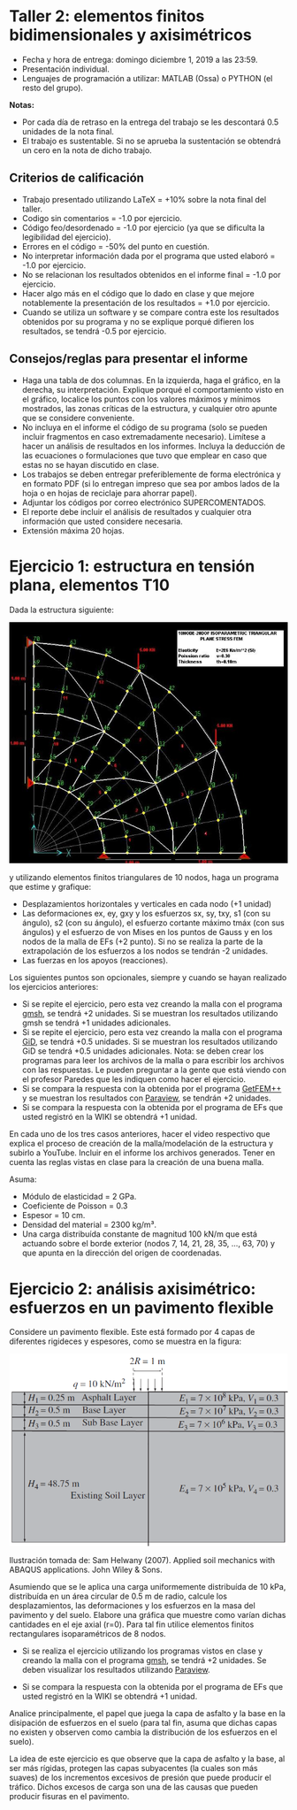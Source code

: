 # Taller 2: elementos finitos bidimensionales y axisimétricos

* Fecha y hora de entrega: domingo diciembre 1, 2019 a las 23:59.
* Presentación individual.
* Lenguajes de programación a utilizar: MATLAB (Ossa) o PYTHON (el resto del grupo).

**Notas:** 
* Por cada día de retraso en la entrega del trabajo se les descontará 0.5 unidades de la nota final.
* El trabajo es sustentable. Si no se aprueba la sustentación se obtendrá un cero en la nota de dicho trabajo.

## Criterios de calificación
* Trabajo presentado utilizando LaTeX = +10% sobre la nota final del taller.
* Codigo sin comentarios = -1.0 por ejercicio.
* Código feo/desordenado = -1.0 por ejercicio (ya que se dificulta la legibilidad del ejercicio).
* Errores en el código = -50% del punto en cuestión.
* No interpretar información dada por el programa que usted elaboró = -1.0 por ejercicio.
* No se relacionan los resultados obtenidos en el informe final = -1.0 por ejercicio.
* Hacer algo más en el código que lo dado en clase y que mejore notablemente la presentación de los resultados = +1.0 por ejercicio.
* Cuando se utiliza un software y se compare contra este los resultados obtenidos por su programa y no se explique porqué difieren los resultados, se tendrá -0.5 por ejercicio.

## Consejos/reglas para presentar el informe
* Haga una tabla de dos columnas. En la izquierda, haga el gráfico, en la derecha, su interpretación. Explique porqué el comportamiento visto en el gráfico, localice los puntos con los valores máximos y mínimos mostrados, las zonas críticas de la estructura, y cualquier otro apunte que se considere conveniente.
* No incluya en el informe el código de su programa (solo se pueden incluir fragmentos en caso extremadamente necesario). Limítese a hacer un análisis de resultados en los informes. Incluya la deducción de las ecuaciones o formulaciones que tuvo que emplear en caso que estas no se hayan discutido en clase.
* Los trabajos se deben entregar preferiblemente de forma electrónica y en formato PDF (si lo entregan impreso que sea por ambos lados de la hoja o en hojas de reciclaje para ahorrar papel). 
* Adjuntar los códigos por correo electrónico SUPERCOMENTADOS. 
* El reporte debe incluir el análisis de resultados y cualquier otra información que usted considere necesaria.
* Extensión máxima 20 hojas.

# Ejercicio 1: estructura en tensión plana, elementos T10
Dada la estructura siguiente:

![taller_T10.jpg](figs/taller_T10.jpg)

y utilizando elementos finitos triangulares de 10 nodos, haga un programa que estime y grafique:
* Desplazamientos horizontales y verticales en cada nodo (+1 unidad)
* Las deformaciones ex, ey, gxy y los esfuerzos sx, sy, txy, s1 (con su ángulo), s2 (con su ángulo), el esfuerzo cortante máximo tmáx (con sus ángulos) y el esfuerzo de von Mises en los puntos de Gauss y en los nodos de la malla de EFs (+2 punto). Si no se realiza la parte de la extrapolación de los esfuerzos a los nodos se tendrán -2 unidades.
* Las fuerzas en los apoyos (reacciones).

Los siguientes puntos son opcionales, siempre y cuando se hayan realizado los ejercicios anteriores:
 * Si se repite el ejercicio, pero esta vez creando la malla con el programa [gmsh](http://gmsh.info/), se tendrá +2 unidades. Si se muestran los resultados utilizando gmsh se tendrá +1 unidades adicionales. 
 * Si se repite el ejercicio, pero esta vez creando la malla con el programa [GiD](https://www.gidhome.com/), se tendrá +0.5 unidades. Si se muestran los resultados utilizando GiD se tendrá +0.5 unidades adicionales. Nota: se deben crear los programas para leer los archivos de la malla o para escribir los archivos con las respuestas. Le pueden preguntar a la gente que está viendo con el profesor Paredes que les indiquen como hacer el ejercicio.
 * Si se compara la respuesta con la obtenida por el programa [GetFEM++](http://getfem.org/index.html) y se muestran los resultados con [Paraview](https://www.paraview.org/), se tendrán +2 unidades.
 * Si se compara la respuesta con la obtenida por el programa de EFs que usted registró en la WIKI se obtendrá +1 unidad.

En cada uno de los tres casos anteriores, hacer el video respectivo que explica el proceso de creación de la malla/modelación de la estructura y subirlo a YouTube. Incluir en el informe los archivos generados. Tener en cuenta las reglas vistas en clase para la creación de una buena malla.

Asuma:
* Módulo de elasticidad = 2 GPa.
* Coeficiente de Poisson = 0.3
* Espesor = 10 cm.
* Densidad del material = 2300 kg/m³.
* Una carga distribuída constante de magnitud 100 kN/m que está actuando sobre el borde exterior (nodos 7, 14, 21, 28, 35, ..., 63, 70) y que apunta en la dirección del origen de coordenadas.
<!--- 
X(theta) = 1 + theta, Y(theta) = theta^2, teniendo en cuenta que theta varía entre 0 y pi/2
--->

# Ejercicio 2: análisis axisimétrico: esfuerzos en un pavimento flexible

Considere un pavimento flexible. Este está formado por 4 capas de diferentes rigideces y espesores, como se muestra en la figura:

![figs/pavimento_axisimetrico.png](figs/pavimento_axisimetrico.png)

Ilustración tomada de: Sam Helwany (2007). Applied soil mechanics with ABAQUS applications. John Wiley & Sons.

Asumiendo que se le aplica una carga uniformemente distribuída de 10 kPa, distribuída en un área circular de 0.5 m de radio, calcule los desplazamientos, las deformaciones y los esfuerzos en la masa del pavimento y del suelo. Elabore una gráfica que muestre como varían dichas cantidades en el eje axial (r=0). Para tal fin utilice elementos finitos rectangulares isoparamétricos de 8 nodos.

* Si se realiza el ejercicio utilizando los programas vistos en clase y creando la malla con el programa [gmsh](http://gmsh.info/), se tendrá +2 unidades. Se deben visualizar los resultados utilizando [Paraview](https://www.paraview.org/).

 * Si se compara la respuesta con la obtenida por el programa de EFs que usted registró en la WIKI se obtendrá +1 unidad.

Analice principalmente, el papel que juega la capa de asfalto y la base en la disipación de esfuerzos en el suelo (para tal fin, asuma que dichas capas no existen y observen como cambia la distribución de los esfuerzos en el suelo).

La idea de este ejercicio es que observe que la capa de asfalto y la base, al ser más rígidas, protegen las capas subyacentes (la cuales son más suaves) de los incrementos excesivos de presión que puede producir el tráfico. Dichos excesos de carga son una de las causas que pueden producir fisuras en el pavimento.
